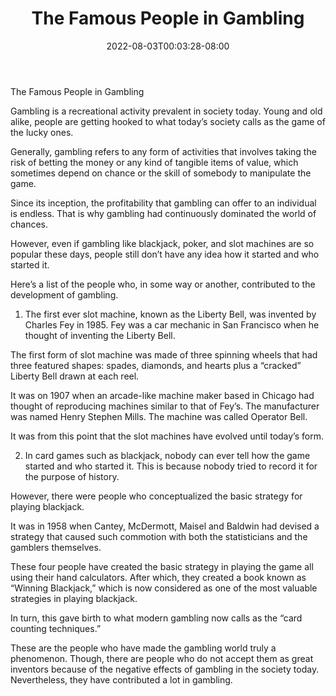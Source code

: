 ﻿---
title: "The Famous People in Gambling"
date: 2022-08-03T00:03:28-08:00
description: "Gambling Tips for Web Success"
featured_image: "/images/Gambling.jpg"
tags: ["Gambling"]
---

The Famous People in Gambling

Gambling is a recreational activity prevalent in society today. Young and old alike, people are getting hooked to what today’s society calls as the game of the lucky ones.

Generally, gambling refers to any form of activities that involves taking the risk of betting the money or any kind of tangible items of value, which sometimes depend on chance or the skill of somebody to manipulate the game. 

Since its inception, the profitability that gambling can offer to an individual is endless. That is why gambling had continuously dominated the world of chances.

However, even if gambling like blackjack, poker, and slot machines are so popular these days, people still don’t have any idea how it started and who started it. 

Here’s a list of the people who, in some way or another, contributed to the development of gambling. 

1. The first ever slot machine, known as the Liberty Bell, was invented by Charles Fey in 1985. Fey was a car mechanic in San Francisco when he thought of inventing the Liberty Bell.

The first form of slot machine was made of three spinning wheels that had three featured shapes: spades, diamonds, and hearts plus a “cracked” Liberty Bell drawn at each reel.

It was on 1907 when an arcade-like machine maker based in Chicago had thought of reproducing machines similar to that of Fey’s. The manufacturer was named Henry Stephen Mills. The machine was called Operator Bell.

It was from this point that the slot machines have evolved until today’s form.

2. In card games such as blackjack, nobody can ever tell how the game started and who started it. This is because nobody tried to record it for the purpose of history.

However, there were people who conceptualized the basic strategy for playing blackjack.

It was in 1958 when Cantey, McDermott, Maisel and Baldwin had devised a strategy that caused such commotion with both the statisticians and the gamblers themselves.

These four people have created the basic strategy in playing the game all using their hand calculators. After which, they created a book known as “Winning Blackjack,” which is now considered as one of the most valuable strategies in playing blackjack.

In turn, this gave birth to what modern gambling now calls as the “card counting techniques.”

These are the people who have made the gambling world truly a phenomenon. Though, there are people who do not accept them as great inventors because of the negative effects of gambling in the society today. Nevertheless, they have contributed a lot in gambling.

